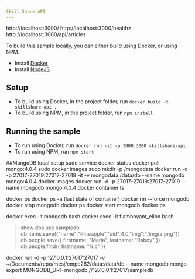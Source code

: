 ```yaml
---
Skill Share API
---
```

http://localhost:3000/
http://localhost:3000/healthz
http://localhost:3000/api/articles

To build this sample locally, you can either build using Docker, or using NPM.

- Install [Docker](https://www.docker.com/get-started)
- Install [NodeJS](https://nodejs.org/en/download/)

## Setup

- To build using Docker, in the project folder, run `docker build -t skillshare-api .`
- To build using NPM, in the project folder, run `npm install`

## Running the sample

- To run using Docker, run `docker run -it -p 3000:3000 skillshare-api`
- To run using NPM, run `npm start`

##MangoDB local setup
  sudo service docker status
  docker pull mongo:4.0.4
  sudo docker images
  sudo mkdir -p /mongodata
  docker run -d -p 27017-27019:27017-27019 -it -v mongodata:/data/db --name mongodb mongo:4.0.4
  docker images
  docker run -d -p 27017-27019:27017-27019 --name mongodb mongo:4.0.4
  docker container ls

  docker ps
  docker ps -a (last state of container) 
  docker rm --force mongodb
  docker stop mongodb
  docker ps
  docker start mongodb
  docker ps
  
  docker exec -it mongodb bash
  docker exec -it flamboyant_elion bash
  > show dbs
  > use sampledb
  > db.items.save({"name":"Pineapple","uid":4.0,"img":"/img/a.png"})
  > db.people.save({ firstname: "Maria", lastname: "Raboy" })
  > db.people.find({ firstname: "Nic" })
  
  docker run -d -p 127.0.0.1:27017:27017 -v ~/Documents/repo/mesj/cmpe282/data:/data/db --name mongodb mongo
  export MONGODB_URI=mongodb://127.0.0.1:27017/sampledb
